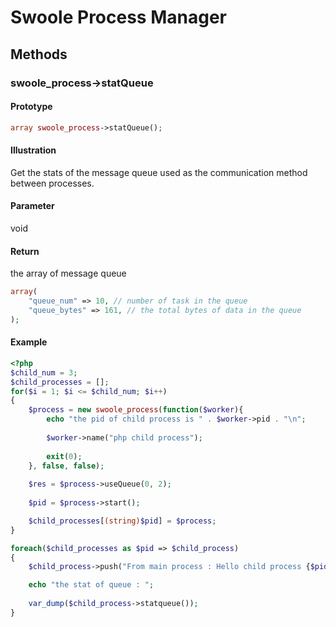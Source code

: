 # Swoole Process Manager

## Methods 

### swoole_process->statQueue

#### Prototype

```php
array swoole_process->statQueue();
```

#### Illustration

Get the stats of the message queue used as the communication method between processes.

#### Parameter

void

#### Return

the array of message queue

```php
array(
    "queue_num" => 10, // number of task in the queue
    "queue_bytes" => 161, // the total bytes of data in the queue
);
```

#### Example
```php
<?php
$child_num = 3;
$child_processes = [];
for($i = 1; $i <= $child_num; $i++)
{
    $process = new swoole_process(function($worker){
        echo "the pid of child process is " . $worker->pid . "\n";
        
        $worker->name("php child process");
        
        exit(0);
    }, false, false);
    
    $res = $process->useQueue(0, 2);
    
    $pid = $process->start();

    $child_processes[(string)$pid] = $process;
}

foreach($child_processes as $pid => $child_process)
{
    $child_process->push("From main process : Hello child process {$pid}\n");

    echo "the stat of queue : ";
    
    var_dump($child_process->statqueue());
}
```
